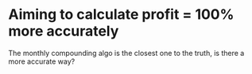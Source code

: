 # Aiming to calculate profit = 100% more accurately

The monthly compounding algo is the closest one to the truth, is there a more accurate way?